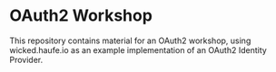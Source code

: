 # OAuth2 Workshop

This repository contains material for an OAuth2 workshop, using wicked.haufe.io as an example implementation of an OAuth2 Identity Provider.


